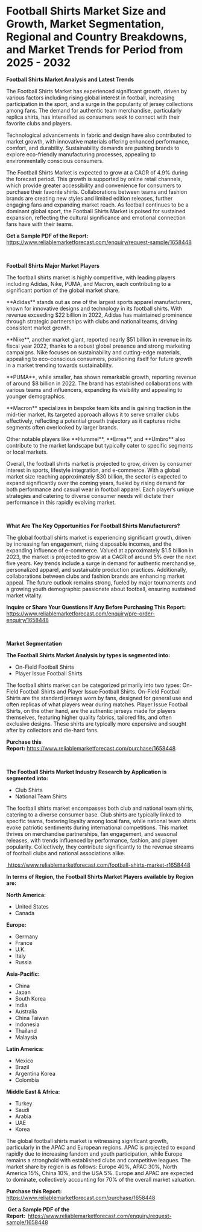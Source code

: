 <p><h1>Football Shirts Market Size and Growth, Market Segmentation, Regional and Country Breakdowns, and Market Trends for Period from 2025 -  2032</h1></p><p><strong>Football Shirts Market Analysis and Latest Trends</strong></p>
<p><p>The Football Shirts Market has experienced significant growth, driven by various factors including rising global interest in football, increasing participation in the sport, and a surge in the popularity of jersey collections among fans. The demand for authentic team merchandise, particularly replica shirts, has intensified as consumers seek to connect with their favorite clubs and players. </p><p>Technological advancements in fabric and design have also contributed to market growth, with innovative materials offering enhanced performance, comfort, and durability. Sustainability demands are pushing brands to explore eco-friendly manufacturing processes, appealing to environmentally conscious consumers. </p><p>The Football Shirts Market is expected to grow at a CAGR of 4.9% during the forecast period. This growth is supported by online retail channels, which provide greater accessibility and convenience for consumers to purchase their favorite shirts. Collaborations between teams and fashion brands are creating new styles and limited edition releases, further engaging fans and expanding market reach. As football continues to be a dominant global sport, the Football Shirts Market is poised for sustained expansion, reflecting the cultural significance and emotional connection fans have with their teams.</p></p>
<p><strong>Get a Sample PDF of the Report:&nbsp;</strong> <a href="https://www.reliablemarketforecast.com/enquiry/request-sample/1658448?utm_campaign=3170&utm_medium=2&utm_source=Github&utm_content=ia&utm_term=15042025&utm_id=football-shirts">https://www.reliablemarketforecast.com/enquiry/request-sample/1658448</a></p>
<p>&nbsp;</p>
<p><strong>Football Shirts Major Market Players</strong></p>
<p><p>The football shirts market is highly competitive, with leading players including Adidas, Nike, PUMA, and Macron, each contributing to a significant portion of the global market share. </p><p>**Adidas** stands out as one of the largest sports apparel manufacturers, known for innovative designs and technology in its football shirts. With revenue exceeding $22 billion in 2022, Adidas has maintained prominence through strategic partnerships with clubs and national teams, driving consistent market growth.</p><p>**Nike**, another market giant, reported nearly $51 billion in revenue in its fiscal year 2022, thanks to a robust global presence and strong marketing campaigns. Nike focuses on sustainability and cutting-edge materials, appealing to eco-conscious consumers, positioning itself for future growth in a market trending towards sustainability.</p><p>**PUMA**, while smaller, has shown remarkable growth, reporting revenue of around $8 billion in 2022. The brand has established collaborations with various teams and influencers, expanding its visibility and appealing to younger demographics.</p><p>**Macron** specializes in bespoke team kits and is gaining traction in the mid-tier market. Its targeted approach allows it to serve smaller clubs effectively, reflecting a potential growth trajectory as it captures niche segments often overlooked by larger brands.</p><p>Other notable players like **Hummel**, **Errea**, and **Umbro** also contribute to the market landscape but typically cater to specific segments or local markets. </p><p>Overall, the football shirts market is projected to grow, driven by consumer interest in sports, lifestyle integration, and e-commerce. With a global market size reaching approximately $30 billion, the sector is expected to expand significantly over the coming years, fueled by rising demand for both performance and casual wear in football apparel. Each player’s unique strategies and catering to diverse consumer needs will dictate their performance in this rapidly evolving market.</p></p>
<p>&nbsp;</p>
<p><strong>What Are The Key Opportunities For Football Shirts Manufacturers?</strong></p>
<p><p>The global football shirts market is experiencing significant growth, driven by increasing fan engagement, rising disposable incomes, and the expanding influence of e-commerce. Valued at approximately $1.5 billion in 2023, the market is projected to grow at a CAGR of around 5% over the next five years. Key trends include a surge in demand for authentic merchandise, personalized apparel, and sustainable production practices. Additionally, collaborations between clubs and fashion brands are enhancing market appeal. The future outlook remains strong, fueled by major tournaments and a growing youth demographic passionate about football, ensuring sustained market vitality.</p></p>
<p><strong>Inquire or Share Your Questions If Any Before Purchasing This Report:</strong> <a href="https://www.reliablemarketforecast.com/enquiry/pre-order-enquiry/1658448?utm_campaign=3170&utm_medium=2&utm_source=Github&utm_content=ia&utm_term=15042025&utm_id=football-shirts">https://www.reliablemarketforecast.com/enquiry/pre-order-enquiry/1658448</a></p>
<p>&nbsp;</p>
<p><strong>Market Segmentation</strong></p>
<p><strong>The Football Shirts Market Analysis by types is segmented into:</strong></p>
<p><ul><li>On-Field Football Shirts</li><li>Player Issue Football Shirts</li></ul></p>
<p><p>The football shirts market can be categorized primarily into two types: On-Field Football Shirts and Player Issue Football Shirts. On-Field Football Shirts are the standard jerseys worn by fans, designed for general use and often replicas of what players wear during matches. Player Issue Football Shirts, on the other hand, are the authentic jerseys made for players themselves, featuring higher quality fabrics, tailored fits, and often exclusive designs. These shirts are typically more expensive and sought after by collectors and die-hard fans.</p></p>
<p><strong>Purchase this Report:&nbsp;</strong><a href="https://www.reliablemarketforecast.com/purchase/1658448?utm_campaign=3170&utm_medium=2&utm_source=Github&utm_content=ia&utm_term=15042025&utm_id=football-shirts">https://www.reliablemarketforecast.com/purchase/1658448</a></p>
<p>&nbsp;</p>
<p><strong>The Football Shirts Market Industry Research by Application is segmented into:</strong></p>
<p><ul><li>Club Shirts</li><li>National Team Shirts</li></ul></p>
<p><p>The football shirts market encompasses both club and national team shirts, catering to a diverse consumer base. Club shirts are typically linked to specific teams, fostering loyalty among local fans, while national team shirts evoke patriotic sentiments during international competitions. This market thrives on merchandise partnerships, fan engagement, and seasonal releases, with trends influenced by performance, fashion, and player popularity. Collectively, they contribute significantly to the revenue streams of football clubs and national associations alike.</p></p>
<p><a href="https://www.reliablemarketforecast.com/football-shirts-market-r1658448?utm_campaign=3170&utm_medium=2&utm_source=Github&utm_content=ia&utm_term=15042025&utm_id=football-shirts">&nbsp;https://www.reliablemarketforecast.com/football-shirts-market-r1658448</a></p>
<p><strong>In terms of Region, the Football Shirts Market Players available by Region are:</strong></p>
<p>
    <p> <strong> North America: </strong>
        <ul>
            <li>United States</li>
            <li>Canada</li>
        </ul>
        </p> 
    <p> <strong> Europe: </strong>
        <ul>
            <li>Germany</li>
            <li>France</li>
            <li>U.K.</li>
            <li>Italy</li>
            <li>Russia</li>
        </ul>
        </p> 
    <p> <strong> Asia-Pacific: </strong>
        <ul>
            <li>China</li>
            <li>Japan</li>
            <li>South Korea</li>
            <li>India</li>
            <li>Australia</li>
            <li>China Taiwan</li>
            <li>Indonesia</li>
            <li>Thailand</li>
            <li>Malaysia</li>
        </ul>
        </p> 
    <p> <strong> Latin America: </strong>
        <ul>
            <li>Mexico</li>
            <li>Brazil</li>
            <li>Argentina Korea</li>
            <li>Colombia</li>
        </ul>
        </p> 
    <p> <strong> Middle East & Africa: </strong>
        <ul>
            <li>Turkey</li>
            <li>Saudi</li>
            <li>Arabia</li>
            <li>UAE</li>
            <li>Korea</li>
        </ul>
    </p>
    </p>
<p><p>The global football shirts market is witnessing significant growth, particularly in the APAC and European regions. APAC is projected to expand rapidly due to increasing fandom and youth participation, while Europe remains a stronghold with established clubs and competitive leagues. The market share by region is as follows: Europe 40%, APAC 30%, North America 15%, China 10%, and the USA 5%. Europe and APAC are expected to dominate, collectively accounting for 70% of the overall market valuation.</p></p>
<p><strong>Purchase this Report: </strong><a href="https://www.reliablemarketforecast.com/purchase/1658448?utm_campaign=3170&utm_medium=2&utm_source=Github&utm_content=ia&utm_term=15042025&utm_id=football-shirts">https://www.reliablemarketforecast.com/purchase/1658448</a></p>
<p>&nbsp;<strong>Get a Sample PDF of the Report:&nbsp;&nbsp;</strong><a href="https://www.reliablemarketforecast.com/enquiry/request-sample/1658448?utm_campaign=3170&utm_medium=2&utm_source=Github&utm_content=ia&utm_term=15042025&utm_id=football-shirts">https://www.reliablemarketforecast.com/enquiry/request-sample/1658448</a></p>
<p><strong></strong></p>
<p><p></p><p></p><p></p></p>